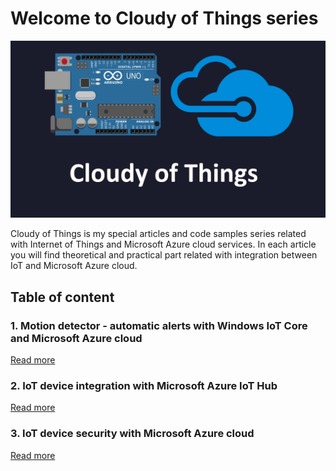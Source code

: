 # Welcome to Cloudy of Things series


![Image](https://github.com/Daniel-Krzyczkowski/Daniel-Krzyczkowski.github.io/blob/master/cloudyofthings/mainassets/CloudyOfThings.png?raw=true)

Cloudy of Things is my special articles and code samples series related with Internet of Things and Microsoft Azure cloud services. In each article you will find theoretical and practical part related with integration between IoT and Microsoft Azure cloud.

## Table of content


### 1. Motion detector - automatic alerts with Windows IoT Core and Microsoft Azure cloud
[Read more](https://daniel-krzyczkowski.github.io/cloudyofthings/article1/index)

### 2. IoT device integration with Microsoft Azure IoT Hub
[Read more](https://daniel-krzyczkowski.github.io/cloudyofthings/article2/index)

### 3. IoT device security with Microsoft Azure cloud
[Read more](https://daniel-krzyczkowski.github.io/cloudyofthings/article3/index)
